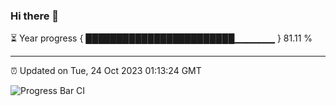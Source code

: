 ### Hi there 👋

⏳ Year progress { ████████████████████████▁▁▁▁▁▁ } 81.11 %

---

⏰ Updated on Tue, 24 Oct 2023 01:13:24 GMT

![Progress Bar CI](https://github.com/ZhaoGui/ZhaoGui/workflows/Progress%20Bar%20CI/badge.svg)
